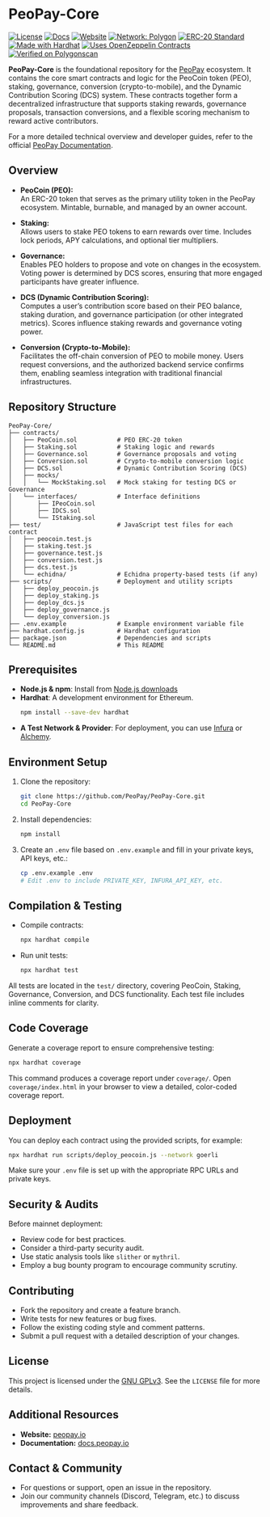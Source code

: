 # PeoPay-Core
[![License](https://img.shields.io/badge/License-GPLv3-blue.svg)](https://www.gnu.org/licenses/gpl-3.0)
[![Docs](https://img.shields.io/badge/docs-peopay.io-informational)](https://docs.peopay.io/)
[![Website](https://img.shields.io/badge/website-peopay.io-blue)](https://peopay.io/)
[![Network: Polygon](https://img.shields.io/badge/network-polygon-8247E5?logo=polygon)](https://polygon.technology/)
[![ERC-20 Standard](https://img.shields.io/badge/ERC-20-blue.svg)](https://eips.ethereum.org/EIPS/eip-20)
[![Made with Hardhat](https://img.shields.io/badge/made%20with-hardhat-FF8800.svg)](https://hardhat.org/)
[![Uses OpenZeppelin Contracts](https://img.shields.io/badge/OpenZeppelin-Contracts-brightgreen.svg)](https://openzeppelin.com/contracts/)
[![Verified on Polygonscan](https://img.shields.io/badge/verified%20on-polygonscan-blue.svg)](https://polygonscan.com/)


**PeoPay-Core** is the foundational repository for the [PeoPay](https://peopay.io/) ecosystem. It contains the core smart contracts and logic for the PeoCoin token (PEO), staking, governance, conversion (crypto-to-mobile), and the Dynamic Contribution Scoring (DCS) system. These contracts together form a decentralized infrastructure that supports staking rewards, governance proposals, transaction conversions, and a flexible scoring mechanism to reward active contributors.

For a more detailed technical overview and developer guides, refer to the official [PeoPay Documentation](https://docs.peopay.io/).

## Overview

- **PeoCoin (PEO):**  
  An ERC-20 token that serves as the primary utility token in the PeoPay ecosystem. Mintable, burnable, and managed by an owner account.

- **Staking:**  
  Allows users to stake PEO tokens to earn rewards over time. Includes lock periods, APY calculations, and optional tier multipliers.

- **Governance:**  
  Enables PEO holders to propose and vote on changes in the ecosystem. Voting power is determined by DCS scores, ensuring that more engaged participants have greater influence.

- **DCS (Dynamic Contribution Scoring):**  
  Computes a user’s contribution score based on their PEO balance, staking duration, and governance participation (or other integrated metrics). Scores influence staking rewards and governance voting power.

- **Conversion (Crypto-to-Mobile):**  
  Facilitates the off-chain conversion of PEO to mobile money. Users request conversions, and the authorized backend service confirms them, enabling seamless integration with traditional financial infrastructures.

## Repository Structure

```plaintext
PeoPay-Core/
├── contracts/
│   ├── PeoCoin.sol           # PEO ERC-20 token
│   ├── Staking.sol           # Staking logic and rewards
│   ├── Governance.sol        # Governance proposals and voting
│   ├── Conversion.sol        # Crypto-to-mobile conversion logic
│   ├── DCS.sol               # Dynamic Contribution Scoring (DCS)
│   ├── mocks/
│   │   └── MockStaking.sol   # Mock staking for testing DCS or Governance
│   └── interfaces/           # Interface definitions
│       ├── IPeoCoin.sol
│       ├── IDCS.sol
│       └── IStaking.sol
├── test/                     # JavaScript test files for each contract
│   ├── peocoin.test.js
│   ├── staking.test.js
│   ├── governance.test.js
│   ├── conversion.test.js
│   ├── dcs.test.js
│   └── echidna/              # Echidna property-based tests (if any)
├── scripts/                  # Deployment and utility scripts
│   ├── deploy_peocoin.js
│   ├── deploy_staking.js
│   ├── deploy_dcs.js
│   ├── deploy_governance.js
│   └── deploy_conversion.js
├── .env.example              # Example environment variable file
├── hardhat.config.js         # Hardhat configuration
├── package.json              # Dependencies and scripts
└── README.md                 # This README
```

## Prerequisites

- **Node.js & npm**: Install from [Node.js downloads](https://nodejs.org/en/download/)
- **Hardhat**: A development environment for Ethereum.  
  ```bash
  npm install --save-dev hardhat
  ```
- **A Test Network & Provider**: For deployment, you can use [Infura](https://infura.io/) or [Alchemy](https://www.alchemy.com/).

## Environment Setup

1. Clone the repository:
   ```bash
   git clone https://github.com/PeoPay/PeoPay-Core.git
   cd PeoPay-Core
   ```
2. Install dependencies:
   ```bash
   npm install
   ```
3. Create an `.env` file based on `.env.example` and fill in your private keys, API keys, etc.:
   ```bash
   cp .env.example .env
   # Edit .env to include PRIVATE_KEY, INFURA_API_KEY, etc.
   ```

## Compilation & Testing

- Compile contracts:
  ```bash
  npx hardhat compile
  ```
  
- Run unit tests:
  ```bash
  npx hardhat test
  ```
  
All tests are located in the `test/` directory, covering PeoCoin, Staking, Governance, Conversion, and DCS functionality. Each test file includes inline comments for clarity.

## Code Coverage

Generate a coverage report to ensure comprehensive testing:
```bash
npx hardhat coverage
```

This command produces a coverage report under `coverage/`. Open `coverage/index.html` in your browser to view a detailed, color-coded coverage report.

## Deployment

You can deploy each contract using the provided scripts, for example:
```bash
npx hardhat run scripts/deploy_peocoin.js --network goerli
```

Make sure your `.env` file is set up with the appropriate RPC URLs and private keys.

## Security & Audits

Before mainnet deployment:

- Review code for best practices.
- Consider a third-party security audit.
- Use static analysis tools like `slither` or `mythril`.
- Employ a bug bounty program to encourage community scrutiny.

## Contributing

- Fork the repository and create a feature branch.
- Write tests for new features or bug fixes.
- Follow the existing coding style and comment patterns.
- Submit a pull request with a detailed description of your changes.

## License

This project is licensed under the [GNU GPLv3](https://www.gnu.org/licenses/gpl-3.0.en.html). See the `LICENSE` file for more details.

## Additional Resources

- **Website:** [peopay.io](https://peopay.io/)
- **Documentation:** [docs.peopay.io](https://docs.peopay.io/)

## Contact & Community

- For questions or support, open an issue in the repository.
- Join our community channels (Discord, Telegram, etc.) to discuss improvements and share feedback.
